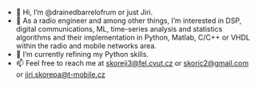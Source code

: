- 👋 Hi, I’m @drainedbarrelofrum or just Jiri. 
- 👀 As a radio engineer and among other things, I’m interested in DSP, digital communications, ML, time-series analysis and statistics algorithms and their implementation in Python, Matlab, C/C++ or VHDL within the radio and mobile networks area. 
- 🌱 I’m currently refining my Python skills. 
- 📫 Feel free to reach me at skoreji3@fel.cvut.cz or skoric2@gmail.com or jiri.skorepa@t-mobile.cz

<!---
drainedbarrelofrum/drainedbarrelofrum is a ✨ special ✨ repository because its `README.md` (this file) appears on your GitHub profile.
You can click the Preview link to take a look at your changes.
--->
